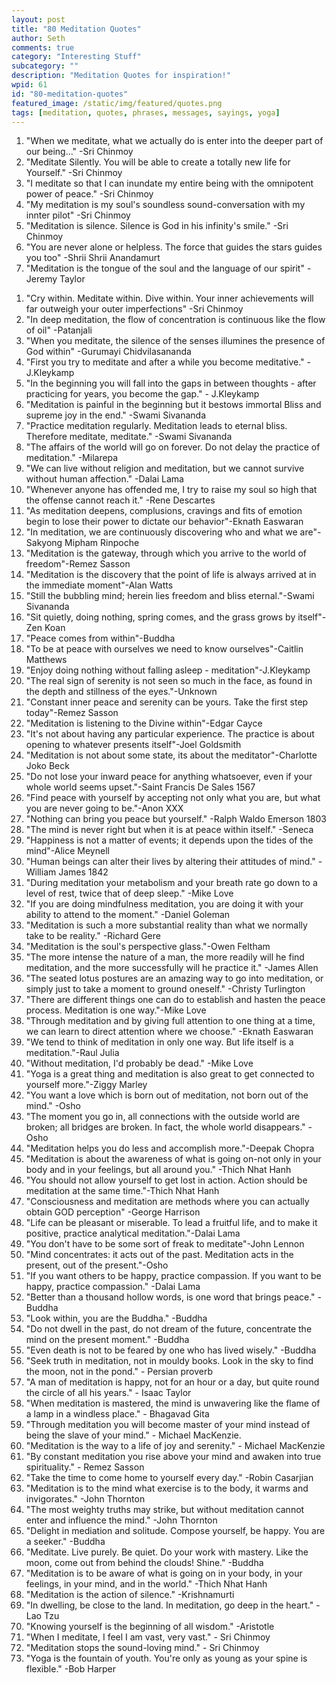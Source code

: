 ```yaml
---
layout: post
title: "80 Meditation Quotes"
author: Seth
comments: true
category: "Interesting Stuff"
subcategory: ""
description: "Meditation Quotes for inspiration!"
wpid: 61
id: "80-meditation-quotes"
featured_image: /static/img/featured/quotes.png
tags: [meditation, quotes, phrases, messages, sayings, yoga]
---
```


 1. "When we meditate, what we actually do is enter into the deeper part of our being..." -Sri Chinmoy
 1. "Meditate Silently. You will be able to create a totally new life for Yourself." -Sri Chinmoy
 1. "I meditate so that I can inundate my entire being with the omnipotent power of peace." -Sri Chinmoy
 1. "My meditation is my soul's soundless sound-conversation with my innter pilot" -Sri Chinmoy
 1. "Meditation is silence. Silence is God in his infinity's smile." -Sri Chinmoy
 1. "You are never alone or helpless. The force that guides the stars guides you too" -Shrii Shrii Anandamurt
 1. "Meditation is the tongue of the soul and the language of our spirit" - Jeremy Taylor
 <!--more-->
 1. "Cry within. Meditate within. Dive within. Your inner achievements will far outweigh your outer imperfections" -Sri Chinmoy
 1. "In deep meditation, the flow of concentration is continuous like the flow of oil" -Patanjali
 1. "When you meditate, the silence of the senses illumines the presence of God within" -Gurumayi Chidvilasananda
 1. "First you try to meditate and after a while you become meditative." - J.Kleykamp
 1. "In the beginning you will fall into the gaps in between thoughts - after practicing for years, you become the gap." - J.Kleykamp
 1. "Meditation is painful in the beginning but it bestows immortal Bliss and supreme joy in the end." -Swami Sivananda
 1. "Practice meditation regularly. Meditation leads to eternal bliss. Therefore meditate, meditate." -Swami Sivananda
 1. "The affairs of the world will go on forever. Do not delay the practice of meditation." -Milarepa
 1. "We can live without religion and meditation, but we cannot survive without human affection." -Dalai Lama
 1. "Whenever anyone has offended me, I try to raise my soul so high that the offense cannot reach it." -Rene Descartes
 1. "As meditation deepens, complusions, cravings and fits of emotion begin to lose their power to dictate our behavior"-Eknath Easwaran
 1. "In meditation, we are continuously discovering who and what we are"-Sakyong Mipham Rinpoche
 1. "Meditation is the gateway, through which you arrive to the world of freedom"-Remez Sasson
 1. "Meditation is the discovery that the point of life is always arrived at in the immediate moment"-Alan Watts
 1. "Still the bubbling mind; herein lies freedom and bliss eternal."-Swami Sivananda
 1. "Sit quietly, doing nothing, spring comes, and the grass grows by itself"-Zen Koan
 1. "Peace comes from within"-Buddha
 1. "To be at peace with ourselves we need to know ourselves"-Caitlin Matthews
 1. "Enjoy doing nothing without falling asleep - meditation"-J.Kleykamp
 1. "The real sign of serenity is not seen so much in the face, as found in the depth and stillness of the eyes."-Unknown
 1. "Constant inner peace and serenity can be yours. Take the first step today"-Remez Sasson
 1. "Meditation is listening to the Divine within"-Edgar Cayce
 1. "It's not about having any particular experience. The practice is about opening to whatever presents itself"-Joel Goldsmith
 1. "Meditation is not about some state, its about the meditator"-Charlotte Joko Beck
 1. "Do not lose your inward peace for anything whatsoever, even if your whole world seems upset."-Saint Francis De Sales 1567
 1. "Find peace with yourself by accepting not only what you are, but what you are never going to be."-Anon XXX
 1. "Nothing can bring you peace but yourself." -Ralph Waldo Emerson 1803
 1. "The mind is never right but when it is at peace within itself." -Seneca
 1. "Happiness is not a matter of events; it depends upon the tides of the mind"-Alice Meynell
 1. "Human beings can alter their lives by altering their attitudes of mind." -William James 1842
 1. "During meditation your metabolism and your breath rate go down to a level of rest, twice that of deep sleep." -Mike Love
 1. "If you are doing mindfulness meditation, you are doing it with your ability to attend to the moment." -Daniel Goleman
 1. "Meditation is such a more substantial reality than what we normally take to be reality." -Richard Gere
 1. "Meditation is the soul's perspective glass."-Owen Feltham
 1. "The more intense the nature of a man, the more readily will he find meditation, and the more successfully will he practice it." -James Allen
 1. "The seated lotus postures are an amazing way to go into meditation, or simply just to take a moment to ground oneself." -Christy Turlington
 1. "There are different things one can do to establish and hasten the peace process. Meditation is one way."-Mike Love
 1. "Through meditation and by giving full attention to one thing at a time, we can learn to direct attention where we choose." -Eknath Easwaran
 1. "We tend to think of meditation in only one way. But life itself is a meditation."-Raul Julia
 1. "Without meditation, I'd probably be dead." -Mike Love
 1. "Yoga is a great thing and meditation is also great to get connected to yourself more."-Ziggy Marley
 1. "You want a love which is born out of meditation, not born out of the mind." -Osho
 1. "The moment you go in, all connections with the outside world are broken; all bridges are broken. In fact, the whole world disappears." -Osho
 1. "Meditation helps you do less and accomplish more."-Deepak Chopra
 1. "Meditation is about the awareness of what is going on-not only in your body and in your feelings, but all around you." -Thich Nhat Hanh
 1. "You should not allow yourself to get lost in action. Action should be meditation at the same time."-Thich Nhat Hanh
 1. "Consciousness and meditation are methods where you can actually obtain GOD perception" -George Harrison
 1. "Life can be pleasant or miserable. To lead a fruitful life, and to make it positive, practice analytical meditation."-Dalai Lama
 1. "You don't have to be some sort of freak to meditate"-John Lennon
 1. "Mind concentrates: it acts out of the past. Meditation acts in the present, out of the present."-Osho
 1. "If you want others to be happy, practice compassion. If you want to be happy, practice compassion." -Dalai Lama
 1. "Better than a thousand hollow words, is one word that brings peace." -Buddha
 1. "Look within, you are the Buddha." -Buddha
 1. "Do not dwell in the past, do not dream of the future, concentrate the mind on the present moment." -Buddha
 1. "Even death is not to be feared by one who has lived wisely." -Buddha
 1. "Seek truth in meditation, not in mouldy books. Look in the sky to find the moon, not in the pond." - Persian proverb
 1. "A man of meditation is happy, not for an hour or a day, but quite round the circle of all his years." - Isaac Taylor
 1. "When meditation is mastered, the mind is unwavering like the flame of a lamp in a windless place." - Bhagavad Gita
 1. "Through meditation you will become master of your mind instead of being the slave of your mind." - Michael MacKenzie.
 1. "Meditation is the way to a life of joy and serenity." - Michael MacKenzie
 1. "By constant meditation you rise above your mind and awaken into true spirituality." - Remez Sasson
 1. "Take the time to come home to yourself every day." -Robin Casarjian
 1. "Meditation is to the mind what exercise is to the body, it warms and invigorates." -John Thornton
 1. "The most weighty truths may strike, but without meditation cannot enter and influence the mind." -John Thornton
 1. "Delight in mediation and solitude. Compose yourself, be happy. You are a seeker." -Buddha
 1. "Meditate. Live purely. Be quiet. Do your work with mastery. Like the moon, come out from behind the clouds! Shine." -Buddha
 1. "Meditation is to be aware of what is going on in your body, in your feelings, in your mind, and in the world." -Thich Nhat Hanh
 1. "Meditation is the action of silence." -Krishnamurti
 1. "In dwelling, be close to the land. In meditation, go deep in the heart." -Lao Tzu
 1. "Knowing yourself is the beginning of all wisdom." -Aristotle
 1. "When I meditate, I feel I am vast, very vast." - Sri Chinmoy
 1. "Meditation stops the sound-loving mind." - Sri Chinmoy
 1. "Yoga is the fountain of youth. You're only as young as your spine is flexible." -Bob Harper
